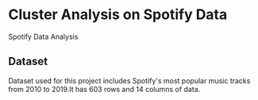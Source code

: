 # Cluster Analysis on Spotify Data
Spotify Data Analysis
## Dataset
Dataset used for this project includes Spotify's most popular music tracks from 2010 to 2019.It has 603 rows and 14 columns of data.
